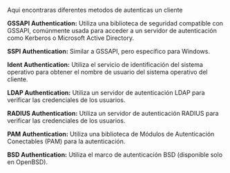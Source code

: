 Aqui encontraras diferentes metodos de autenticas un cliente



**GSSAPI Authentication:** Utiliza una biblioteca de seguridad compatible con GSSAPI, comúnmente usada para acceder a un servidor de autenticación como Kerberos o Microsoft Active Directory.

**SSPI Authentication:** Similar a GSSAPI, pero específico para Windows.

**Ident Authentication:** Utiliza el servicio de identificación del sistema operativo para obtener el nombre de usuario del sistema operativo del cliente.

**LDAP Authentication:** Utiliza un servidor de autenticación LDAP para verificar las credenciales de los usuarios.

**RADIUS Authentication:** Utiliza un servidor de autenticación RADIUS para verificar las credenciales de los usuarios.

**PAM Authentication:** Utiliza una biblioteca de Módulos de Autenticación Conectables (PAM) para la autenticación.

**BSD Authentication:** Utiliza el marco de autenticación BSD (disponible solo en OpenBSD).
